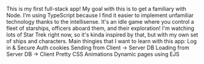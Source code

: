 This is my first full-stack app! My goal with this is to get a familiary with Node. 
I'm using TypeScript because I find it easier to implement unfamiliar technology thanks to the intellisense.
It's an idle game where you control a fleet of starships, officers aboard them, and their exploration!
I'm watching lots of Star Trek right now, so it's kinda inspired by that, but with my own set of ships and characters.
Main thingies that I want to learn with this app:
Log in & Secure Auth cookies
Sending from Client -> Server DB
Loading from Server DB -> Client
Pretty CSS Animations
Dynamic pages using EJS